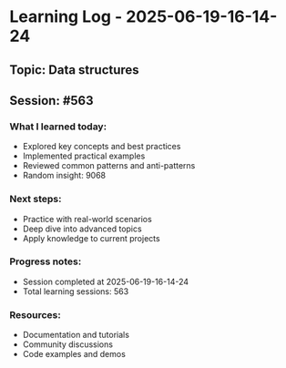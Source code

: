 # Learning Log - 2025-06-19-16-14-24

## Topic: Data structures
## Session: #563

### What I learned today:
- Explored key concepts and best practices
- Implemented practical examples  
- Reviewed common patterns and anti-patterns
- Random insight: 9068

### Next steps:
- Practice with real-world scenarios
- Deep dive into advanced topics
- Apply knowledge to current projects

### Progress notes:
- Session completed at 2025-06-19-16-14-24
- Total learning sessions: 563

### Resources:
- Documentation and tutorials
- Community discussions
- Code examples and demos
